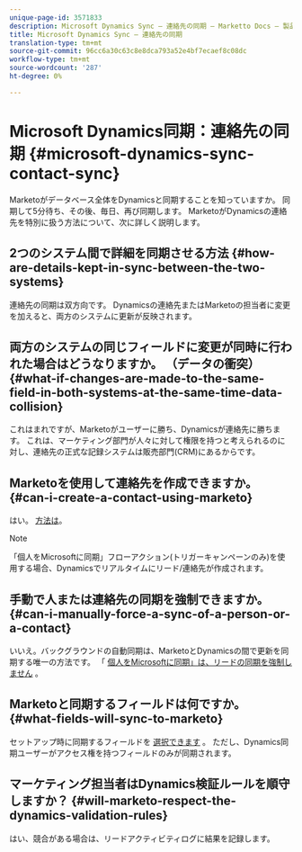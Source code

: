 ```yaml
---
unique-page-id: 3571833
description: Microsoft Dynamics Sync — 連絡先の同期 — Marketto Docs — 製品ドキュメント
title: Microsoft Dynamics Sync — 連絡先の同期
translation-type: tm+mt
source-git-commit: 96cc6a30c63c8e8dca793a52e4bf7ecaef8c08dc
workflow-type: tm+mt
source-wordcount: '287'
ht-degree: 0%

---
```



# Microsoft Dynamics同期：連絡先の同期 {#microsoft-dynamics-sync-contact-sync}

Marketoがデータベース全体をDynamicsと同期することを知っていますか。 同期して5分待ち、その後、毎日、再び同期します。 MarketoがDynamicsの連絡先を特別に扱う方法について、次に詳しく説明します。

## 2つのシステム間で詳細を同期させる方法 {#how-are-details-kept-in-sync-between-the-two-systems}

連絡先の同期は双方向です。 Dynamicsの連絡先またはMarketoの担当者に変更を加えると、両方のシステムに更新が反映されます。

## 両方のシステムの同じフィールドに変更が同時に行われた場合はどうなりますか。 （データの衝突） {#what-if-changes-are-made-to-the-same-field-in-both-systems-at-the-same-time-data-collision}

これはまれですが、Marketoがユーザーに勝ち、Dynamicsが連絡先に勝ちます。 これは、マーケティング部門が人々に対して権限を持つと考えられるのに対し、連絡先の正式な記録システムは販売部門(CRM)にあるからです。

## Marketoを使用して連絡先を作成できますか。 {#can-i-create-a-contact-using-marketo}

はい。 [方法は](microsoft-dynamics-sync-lead-sync/create-a-contact-in-microsoft-dynamics.md)。

>[!NOTE]
>
>「個人をMicrosoftに同期」フローアクション(トリガーキャンペーンのみ)を使用する場合、Dynamicsでリアルタイムにリード/連絡先が作成されます。

## 手動で人または連絡先の同期を強制できますか。 {#can-i-manually-force-a-sync-of-a-person-or-a-contact}

いいえ。バックグラウンドの自動同期は、MarketoとDynamicsの間で更新を同期する唯一の方法です。 「 [個人をMicrosoftに同期」は、リードの同期を強制しません](../../../../product-docs/core-marketo-concepts/smart-campaigns/microsoft-dynamics-flow-actions/sync-person-to-microsoft.md) 。

## Marketoと同期するフィールドは何ですか。 {#what-fields-will-sync-to-marketo}

セットアップ時に同期するフィールドを [選択できます](https://docs.marketo.com/pages/viewpage.action?pageId=3571830#Step3of3:ConnectMicrosoftDynamicswithMarketo(Online)-SelectFieldstoSync) 。 ただし、Dynamics同期ユーザーがアクセス権を持つフィールドのみが同期されます。

## マーケティング担当者はDynamics検証ルールを順守しますか？ {#will-marketo-respect-the-dynamics-validation-rules}

はい、競合がある場合は、リードアクティビティログに結果を記録します。
